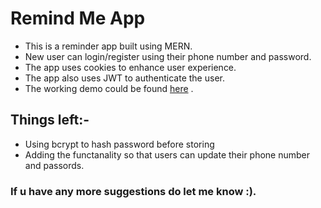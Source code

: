 # Remind Me App
 - This is a reminder app built using MERN.
 - New user can login/register using their phone number and password.
 - The app uses cookies to enhance user experience.
 - The app also uses JWT to authenticate the user.
 - The working demo could be found [here](https://remind-meapp.herokuapp.com/) .
 
## Things left:-
- Using bcrypt to hash password before storing
- Adding the functanality so that users can update their phone number and passords.

### If u have any more suggestions do let me know :).
